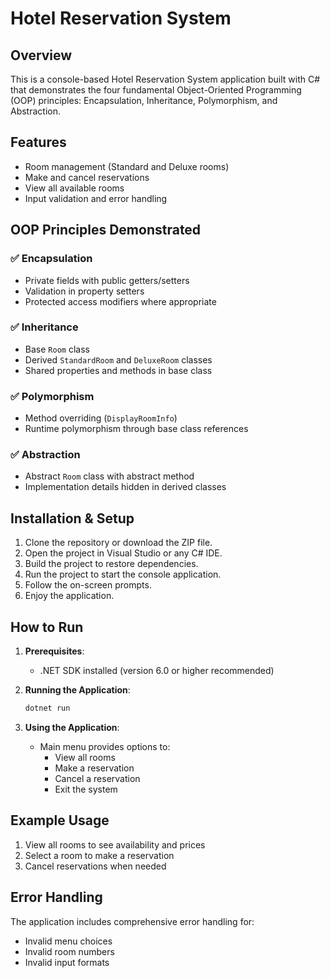# Hotel Reservation System

## Overview
This is a console-based Hotel Reservation System application built with C# that demonstrates the four fundamental Object-Oriented Programming (OOP) principles: Encapsulation, Inheritance, Polymorphism, and Abstraction.

## Features
- Room management (Standard and Deluxe rooms)
- Make and cancel reservations
- View all available rooms
- Input validation and error handling

## OOP Principles Demonstrated

### ✅ Encapsulation
- Private fields with public getters/setters
- Validation in property setters
- Protected access modifiers where appropriate

### ✅ Inheritance
- Base `Room` class
- Derived `StandardRoom` and `DeluxeRoom` classes
- Shared properties and methods in base class

### ✅ Polymorphism
- Method overriding (`DisplayRoomInfo`)
- Runtime polymorphism through base class references

### ✅ Abstraction
- Abstract `Room` class with abstract method
- Implementation details hidden in derived classes

## Installation & Setup
1. Clone the repository or download the ZIP file.
2. Open the project in Visual Studio or any C# IDE.
3. Build the project to restore dependencies.
4. Run the project to start the console application.
5. Follow the on-screen prompts.
6. Enjoy the application.

## How to Run

1. **Prerequisites**:
   - .NET SDK installed (version 6.0 or higher recommended)

2. **Running the Application**:

   ```bash
   dotnet run
   ```

3. **Using the Application**:
   - Main menu provides options to:
     - View all rooms
     - Make a reservation
     - Cancel a reservation
     - Exit the system

## Example Usage
1. View all rooms to see availability and prices
2. Select a room to make a reservation
3. Cancel reservations when needed

## Error Handling
The application includes comprehensive error handling for:
- Invalid menu choices
- Invalid room numbers
- Invalid input formats
